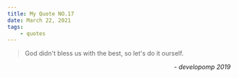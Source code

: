 ```yaml
---
title: My Quote NO.17
date: March 22, 2021
tags:
	- quotes
---
```


> God didn't bless us with the best, so let's do it ourself.

<div style="text-align: right"> <i>- developomp 2019</i> </div>
